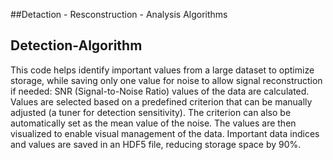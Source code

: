 ##Detaction - Resconstruction - Analysis Algorithms
## Detection-Algorithm
This code helps identify important values from a large dataset to optimize storage, while saving only one value for noise to allow signal reconstruction if needed:
SNR (Signal-to-Noise Ratio) values of the data are calculated.
Values are selected based on a predefined criterion that can be manually adjusted (a tuner for detection sensitivity).
The criterion can also be automatically set as the mean value of the noise.
The values are then visualized to enable visual management of the data.
Important data indices and values are saved in an HDF5 file, reducing storage space by 90%.

